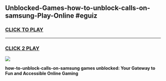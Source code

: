 
## Unblocked-Games-how-to-unblock-calls-on-samsung-Play-Online #eguiz
<h3>
<a href="https://news.freeplayer.one?title=how-to-unblock-calls-on-samsung&ref=3">CLICK TO PLAY</a></h3>
<hr>

<h3>
<a href="https://news.freeplayer.one?title=how-to-unblock-calls-on-samsung&ref=3">CLICK 2 PLAY</a>
  
</h3>

<a href="https://news.freeplayer.one?title=how-to-unblock-calls-on-samsung&ref=3"><img src="https://clearcache.store/games.png"></a>


**how-to-unblock-calls-on-samsung games unblocked: Your Gateway to Fun and Accessible Online Gaming**
